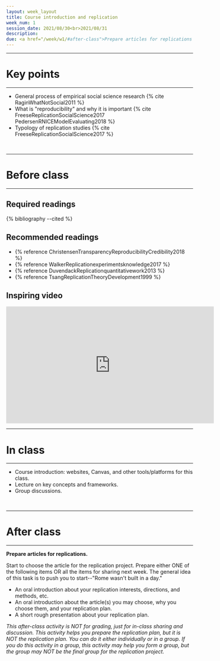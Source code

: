 ```yaml
---
layout: week_layout
title: Course introduction and replication
week_num: 1
session_date: 2021/08/30<br>2021/08/31
description:
due: <a href="/week/w1/#after-class">Prepare articles for replications (n.g.)</a>
---
```


---
# Key points
---

- General process of empirical social science research {% cite RaginWhatNotSocial2011 %}
- What is "reproducibility" and why it is important {% cite FreeseReplicationSocialScience2017 PedersenRNICEModelEvaluating2018 %}
- Typology of replication studies {% cite FreeseReplicationSocialScience2017 %}

<br>

---
# Before class
---

## Required readings

{% bibliography --cited %}

## Recommended readings

- {% reference ChristensenTransparencyReproducibilityCredibility2018 %}
- {% reference WalkerReplicationexperimentsknowledge2017 %}
- {% reference DuvendackReplicationquantitativework2013 %}
- {% reference TsangReplicationTheoryDevelopment1999 %}

## Inspiring video

<iframe width="560" height="315" src="https://www.youtube.com/embed/arj7oStGLkU" title="YouTube video player" frameborder="0" allow="accelerometer; autoplay; clipboard-write; encrypted-media; gyroscope; picture-in-picture" allowfullscreen></iframe>

<br>

---
# In class
---

- Course introduction: websites, Canvas, and other tools/platforms for this class.
- Lecture on key concepts and frameworks.
- Group discussions.

<br>

---
# After class
---

**Prepare articles for replications.**

Start to choose the article for the replication project. Prepare either ONE of the following items OR all the items for sharing next week. The general idea of this task is to push you to start--"Rome wasn't built in a day."

- An oral introduction about your replication interests, directions, and methods, etc.
- An oral introduction about the article(s) you may choose, why you choose them, and your replication plan.
- A short rough presentation about your replication plan.

_This after-class activity is NOT for grading, just for in-class sharing and discussion. This activity helps you prepare the replication plan, but it is NOT the replication plan. You can do it either individually or in a group. If you do this activity in a group, this activity may help you form a group, but the group may NOT be the final group for the replication project._
